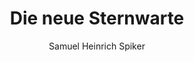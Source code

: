 ---
image: /assets/images/spiker/38b.jpg
author: Samuel Heinrich Spiker
artist: 
engraver: 
title: "Die neue Sternwarte"
subtitle: 
tags:
  - Observatory
layout: post
---